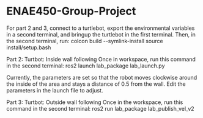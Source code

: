 # ENAE450-Group-Project
For part 2 and 3, connect to a turtlebot, export the environmental variables in a second terminal,
and bringup the turtlebot in the first terminal. Then, in the second terminal, run:
colcon build --symlink-install
source install/setup.bash

Part 2: Turtbot: Inside wall following
Once in workspace, run this command in the second terminal:
ros2 launch lab_package lab_launch.py

Currently, the parameters are set so that the robot moves clockwise around the inside of the area
and stays a distance of 0.5 from the wall. Edit the parameters in the launch file to adjust.

Part 3: Turtbot: Outside wall following
Once in the workspace, run this command in the second terminal:
ros2 run lab_package lab_publish_vel_v2
